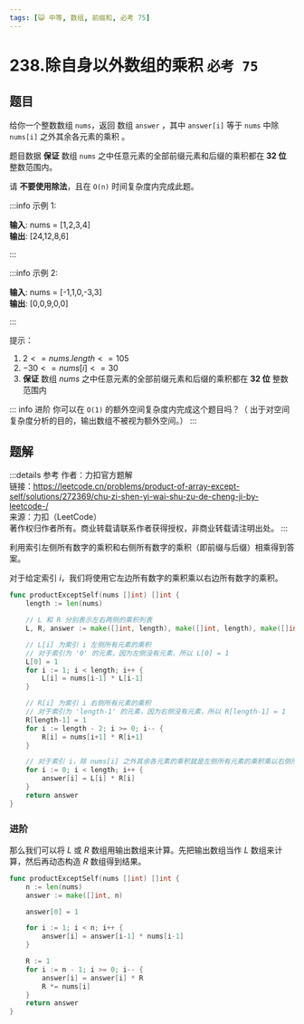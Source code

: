 ```yaml
---
tags: [😺 中等, 数组, 前缀和, 必考 75]
---
```


# 238.除自身以外数组的乘积 `必考 75`

## 题目

给你一个整数数组 `nums`，返回 数组 `answer` ，其中 `answer[i]` 等于 `nums` 中除 `nums[i]` 之外其余各元素的乘积 。

题目数据 **保证** 数组 `nums` 之中任意元素的全部前缀元素和后缀的乘积都在 **32 位** 整数范围内。

请 **不要使用除法**，且在 `O(n)` 时间复杂度内完成此题。

:::info 示例 1:

**输入**: nums = [1,2,3,4]  
**输出**: [24,12,8,6]

:::

:::info 示例 2:

**输入**: nums = [-1,1,0,-3,3]  
**输出**: [0,0,9,0,0]

:::

提示：

1. $2 <= nums.length <= 105$
2. $-30 <= nums[i] <= 30$
3. **保证** 数组 $nums$ 之中任意元素的全部前缀元素和后缀的乘积都在 **32 位** 整数范围内

::: info 进阶
你可以在 `O(1)` 的额外空间复杂度内完成这个题目吗？（ 出于对空间复杂度分析的目的，输出数组不被视为额外空间。）
:::

## 题解

:::details 参考
作者：力扣官方题解  
链接：<https://leetcode.cn/problems/product-of-array-except-self/solutions/272369/chu-zi-shen-yi-wai-shu-zu-de-cheng-ji-by-leetcode-/>  
来源：力扣（LeetCode）  
著作权归作者所有。商业转载请联系作者获得授权，非商业转载请注明出处。
:::

利用索引左侧所有数字的乘积和右侧所有数字的乘积（即前缀与后缀）相乘得到答案。

对于给定索引 $i$，我们将使用它左边所有数字的乘积乘以右边所有数字的乘积。

```go
func productExceptSelf(nums []int) []int {
    length := len(nums)

    // L 和 R 分别表示左右两侧的乘积列表
    L, R, answer := make([]int, length), make([]int, length), make([]int, length)

    // L[i] 为索引 i 左侧所有元素的乘积
    // 对于索引为 '0' 的元素，因为左侧没有元素，所以 L[0] = 1
    L[0] = 1
    for i := 1; i < length; i++ {
        L[i] = nums[i-1] * L[i-1]
    }

    // R[i] 为索引 i 右侧所有元素的乘积
    // 对于索引为 'length-1' 的元素，因为右侧没有元素，所以 R[length-1] = 1
    R[length-1] = 1
    for i := length - 2; i >= 0; i-- {
        R[i] = nums[i+1] * R[i+1]
    }

    // 对于索引 i，除 nums[i] 之外其余各元素的乘积就是左侧所有元素的乘积乘以右侧所有元素的乘积
    for i := 0; i < length; i++ {
        answer[i] = L[i] * R[i]
    }
    return answer
}
```

### 进阶

那么我们可以将 $L$ 或 $R$ 数组用输出数组来计算。先把输出数组当作 $L$ 数组来计算，然后再动态构造 $R$ 数组得到结果。

```go
func productExceptSelf(nums []int) []int {
	n := len(nums)
	answer := make([]int, n)

	answer[0] = 1

	for i := 1; i < n; i++ {
		answer[i] = answer[i-1] * nums[i-1]
	}

	R := 1
	for i := n - 1; i >= 0; i-- {
		answer[i] = answer[i] * R
		R *= nums[i]
	}
	return answer
}
```
